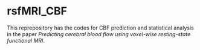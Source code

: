 # rsfMRI_CBF

This reprepository has the codes for CBF prediction and statistical analysis in the paper *Predicting cerebral blood flow using voxel-wise resting-state functional MRI*. 
